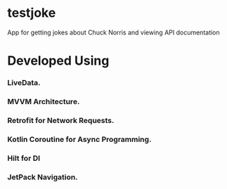 # testjoke

App for getting jokes about Chuck Norris and viewing API documentation


# Developed Using
### LiveData.
### MVVM Architecture.
### Retrofit for Network Requests.
### Kotlin Coroutine for Async Programming.
### Hilt for DI
### JetPack Navigation.
